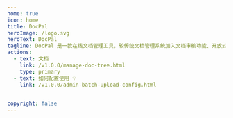 ```yaml
---
home: true
icon: home
title: DocPal
heroImage: /logo.svg
heroText: DocPal
tagline: DocPal 是一款在线文档管理工具，较传统文档管理系统加入文档审核功能、开放式上传及分享。支持文档多维度搜索，支持文档操作历史查看。 用户仅需维护一个文件树即可保存及快速查看所有文件.
actions:
  - text: 文档
    link: /v1.0.0/manage-doc-tree.html
    type: primary
  - text: 如何配置使用 💡
    link: /v1.0.0/admin-batch-upload-config.html
  

copyright: false
---
```

